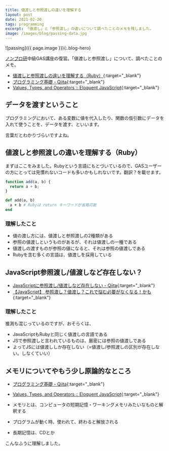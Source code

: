 ```yaml
---
title: 値渡しと参照渡しの違いを理解する
layout: post
date: 2021-02-20
tags: programming
excerpt: 「値渡し」と「参照渡し」の違いについて調べたことのメモを残しました。
image: /images/blog/passing-data.jpg
---
```


![passing]({{ page.image }}){:.blog-hero}

[ノンプロ研](https://tonari-it.com/community-nonpro-semi/)中級GAS講座の復習。「値渡しと参照渡し」について、調べたことのメモ。

- [値渡しと参照渡しの違いを理解する（Ruby）](https://magazine.rubyist.net/articles/0032/0032-CallByValueAndCallByReference.html){:target="_blank"}
- [プログラミング基礎 - Qiita](https://qiita.com/TAKUYA-110/items/e289a07d3333199711a2#13-%E3%83%A1%E3%83%A2%E3%83%AA){:target="_blank"}
- [Values, Types, and Operators :: Eloquent JavaScript](https://eloquentjavascript.net/01_values.html#h_sVZPaxUSy/){:target="_blank"}

## データを渡すということ

プログラミングにおいて、ある変数に値を代入したり、関数の仮引数にデータを入れて使うことを、データを渡す、といいます。

言葉だとわかりづらいですよね。

## 値渡しと参照渡しの違いを理解する（Ruby）

まずはここをみました。Rubyという言語にもとづいているので、GASユーザーの方にとっては見慣れないコードも多いかもしれないです。翻訳？を載せます。

```js
function add(a, b) {
  return a + b;
}
```

```rb
def add(a, b)
  a + b # Rubyは return キーワードが省略可能
end
```

### 理解したこと
- 値の渡し方には、値渡しと参照渡しの2種類がある
- 参照の値渡しというものがあるが、それは値渡しの一種である
- 値渡しの渡すものが参照の値になると、それは参照の値渡しである
- Rubyを含む多くの言語は、値渡しを採用している

## JavaScript参照渡し/値渡しなど存在しない？

- [JavaScriptに参照渡し/値渡しなど存在しない - Qiita](https://qiita.com/yuta0801/items/f8690a6e129c594de5fb){:target="_blank"}
- [【JavaScript】 参照渡し？値渡し？これで悩む必要がなくなる！かも](https://affi-sapo-sv.com/note/js-reference-or-value.php#gsc.tab=0){:target="_blank"}

### 理解したこと
推測も混じっているのですが、おそらくは、

- JavaScriptもRubyと同じく値渡しの言語である
- JSで参照渡しと言われているものは、厳密には参照の値渡しである
- よってJSには値渡ししか存在しない（=値渡し/参照渡しの区別が存在しない。しなくていい）

## メモリについてやもう少し原論的なところ

- [プログラミング基礎 - Qiita](https://qiita.com/TAKUYA-110/items/e289a07d3333199711a2#13-%E3%83%A1%E3%83%A2%E3%83%AA){:target="_blank"}
- [Values, Types, and Operators :: Eloquent JavaScript](https://eloquentjavascript.net/01_values.html#h_sVZPaxUSy/){:target="_blank"}

- メモリとは、コンピュータの短期記憶・ワーキングメモリみたいなものと解釈する
- プログラムが動く時、使われて、終わると解放される
- 長期記憶は、CDとか

こんなふうに理解しました。
